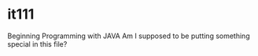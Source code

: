 # it111
Beginning Programming with JAVA
Am I supposed to be putting something special in this file?
